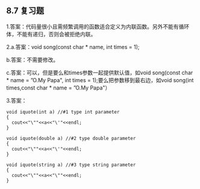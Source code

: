 ## 8.7 复习题

1.答案：代码量很小且需频繁调用的函数适合定义为内联函数。另外不能有循环体，不能有递归，否则会被拒绝内联。

2.a.答案：void song(const char * name, int times = 1);

  b.答案：不需要修改。
  
  c.答案：可以，但是要么和times参数一起提供默认值，如void song(const char * name = ”O.My Papa", int times = 1);要么把参数移到最右边，如void song(int times,const char * name = ”O.My Papa"）
  
3.答案：

```
void iquote(int a) //#1 type int parameter
{
  cout<<"\""<<a<<"\'"<<endl;
}

void iquote(double a) //#2 type double parameter
{
  cout<<"\""<<a<<"\'"<<endl;
}

void iquote(string a) //#3 type string parameter
{
  cout<<"\""<<a<<"\""<<endl;
}

```
